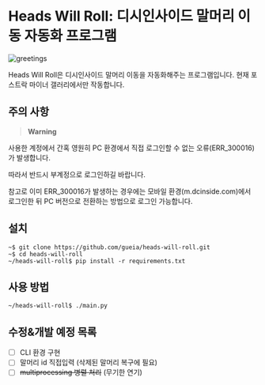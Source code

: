 # Heads Will Roll: 디시인사이드 말머리 이동 자동화 프로그램
![greetings](https://github.com/github/docs/actions/workflows/greetings.yml/badge.svg)

Heads Will Roll은 디시인사이드 말머리 이동을 자동화해주는 프로그램입니다. 현재 포스트락 마이너 갤러리에서만 작동합니다.

## 주의 사항
> __Warning__

사용한 계정에서 간혹 영원히 PC 환경에서 직접 로그인할 수 없는 오류(ERR_300016)가 발생합니다.

따라서 반드시 부계정으로 로그인하길 바랍니다.

참고로 이미 ERR_300016가 발생하는 경우에는 모바일 환경(m.dcinside.com)에서 로그인한 뒤 PC 버전으로 전환하는 방법으로 로그인 가능합니다.

## 설치
```
~$ git clone https://github.com/gueia/heads-will-roll.git
~$ cd heads-will-roll
~/heads-will-roll$ pip install -r requirements.txt
```

## 사용 방법
```
~/heads-will-roll$ ./main.py
```

## 수정&개발 예정 목록
* [ ] CLI 환경 구현
* [ ] 말머리 id 직접입력 (삭제된 말머리 복구에 필요)
* [ ] <s>multiprocessing 병렬 처리</s> (무기한 연기)
